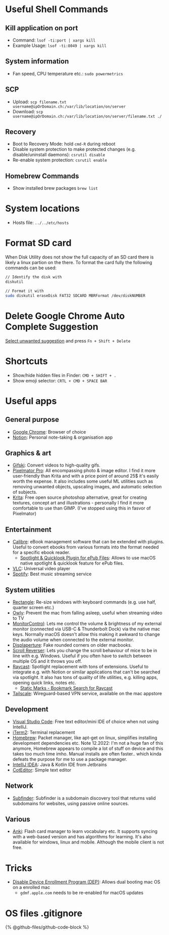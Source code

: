 # Useful Shell Commands

## Kill application on port

* Command: `lsof -ti:port | xargs kill`
* Example Usage: `lsof -ti:8049 | xargs kill`

## System information

* Fan speed, CPU temperature etc.: `sudo powermetrics`

## SCP

* Upload: `scp filename.txt username@ipOrDomain.ch:/var/lib/location/on/server`
* Download: `scp username@ipOrDomain.ch:/var/lib/location/on/server/filename.txt ./`

## Recovery

* Boot to Recovery Mode: hold `cmd-R` during reboot
* Disable system protection to make protected changes (e.g. disable/uninstall daemons): `csrutil disable`
* Re-enable system protection: `csrutil enable`

## Homebrew Commands

* Show installed brew packages `brew list`

# System locations

* Hosts file: `../../etc/hosts`

# Format SD card

When Disk Utility does not show the full capacity of an SD card there is likely a linux partion on the there. To format the card fully the following commands can be used:

```bash
// Identify the disk with
diskutil

// Format it with
sudo diskutil eraseDisk FAT32 SDCARD MBRFormat /dev/diskNUMBER
```

# Delete Google Chrome Auto Complete Suggestion

[Select unwanted suggestion](https://superuser.com/a/835787) and press `Fn + Shift + Delete`

# Shortcuts

* Show/hide hidden files in Finder: `CMD + SHIFT + .`
* Show emoji selector: `CRTL + CMD + SPACE BAR`

# Useful apps

## General purpose

* [Google Chrome](https://www.google.com/chrome/): Browser of choice
* [Notion](https://www.notion.so): Personal note-taking & organisation app

## Graphics & art

* [Gifski](https://github.com/sindresorhus/Gifski): Convert videos to high-quality gifs.
* [Pixelmator Pro](https://www.pixelmator.com/pro/): All encompassing photo & image editor. I find it more user-friendly than Krita and with a price point of around 25$ it's easily worth the expense. It also includes some useful ML utilities such as removing unwanted objects, upscaling images, and automatic selection of subjects.
* [Krita](https://krita.org/en/): Free open source photoshop alternative, great for creating textures, concept art and illustrations - personally I find it more comfortable to use than GIMP. (I've stopped using this in fasvor of Pixelmator)

## Entertainment

* [Calibre](https://calibre-ebook.com): eBook management software that can be extended with plugins. Useful to convert ebooks from various formats into the format needed for a specific ebook reader.
  * [Spotlight & Quicklook Plugin for ePub Files](https://github.com/GenjiApp/EPUB-Plugins): Allows to use macOS native spotlight & quicklook feature for ePub files.
* [VLC](https://www.videolan.org/vlc/): Universal video player
* [Spotify](https://www.spotify.com/us/download/mac/): Best music streaming service

## System utilities

* [Rectangle](https://rectangleapp.com/): Re-size windows with keyboard commands (e.g. use half, quarter screen etc.)
* [Owly](https://apps.apple.com/us/app/owly-prevent-display-sleep/id882812218?mt=12): Prevent the mac from falling asleep, useful when streaming video to TV
* [MonitorControl](https://github.com/MonitorControl/MonitorControl): Lets me control the volume & brightness of my external monitor (connected via USB-C & Thunderbolt Dock) via the native mac keys. Normally macOS doesn't allow this making it awkward to change the audio volume when connected to the external monitor.
* [Displaperture](https://apps.apple.com/us/app/displaperture/id1543920362?mt=12): Fake rounded corners on older macbooks.
* [Scroll Reverser](https://pilotmoon.com/scrollreverser/): Lets you change the scroll behaviour of mice to be in line with e.g. Windows. Useful if you often have to switch between multiple OS and it throws you off.
* [Raycast](https://www.raycast.com/): Spotlight replacement with tons of extensions. Useful to integrate e.g. with Notion or similar applications that can't be searched via spotlight. It also has tons of quality of life utilities, e.g. killing apps, opening quick links, notes etc.
	* [Static Marks - Bookmark Search for Raycast](https://www.raycast.com/aerobless/static-marks#readme)
* [Tailscale](https://tailscale.com/): Wireguard-based VPN service, available on the mac appstore

## Development

* [Visual Studio Code](https://code.visualstudio.com): Free text editor/mini IDE of choice when not using IntelliJ.
* [iTerm2](https://www.iterm2.com): Terminal replacement
* [Homebrew](http://brew.sh): Packet manager, like apt-get on linux, simplifies installing development dependencies etc. Note 12.2022: I'm not a huge fan of this anymore, Homebrew appears to compile a lot of stuff on device and this takes too much time imho. Manual installs are often faster.. which kinda defeats the purpose for me to use a package manager.
* [IntelliJ IDEA](https://www.jetbrains.com/idea/): Java & Kotlin IDE from Jetbrains
* [CotEditor](https://coteditor.com/): Simple text editor

## Network

- [Subfinder](https://github.com/projectdiscovery/subfinder): Subfinder is a subdomain discovery tool that returns valid subdomains for websites, using passive online sources.

## Various

* [Anki](https://apps.ankiweb.net): Flash card manager to learn vocabulary etc. It supports syncing with a web-based version and has algorithms for learning. It's also available for windows, linux and mobile. Although the mobile client is not free.

# Tricks

* [Disable Device Enrollment Program (DEP)](https://gist.github.com/henrik242/65d26a7deca30bdb9828e183809690bd): Allows dual booting mac OS on a enrolled mac
  * `gdmf.apple.com` needs to be re-enabled for macOS updates

# OS files .gitignore

{% @github-files/github-code-block %}

